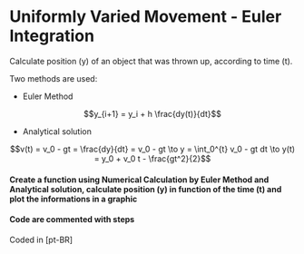 # Uniformly Varied Movement - Euler Integration

Calculate position (y) of an object that was thrown up, according to time (t).

Two methods are used:

- Euler Method

$$y_{i+1} = y_i + h \frac{dy(t)}{dt}$$

- Analytical solution

$$v(t) = v_0 - gt = \frac{dy}{dt} = v_0 - gt \to y = \int_0^{t} v_0 - gt dt \to y(t) = y_0 + v_0 t - \frac{gt^2}{2}$$

#### Create a function using Numerical Calculation by Euler Method and Analytical solution, calculate position (y) in function of the time (t) and plot the informations in a graphic
#### Code are commented with steps

Coded in [pt-BR]